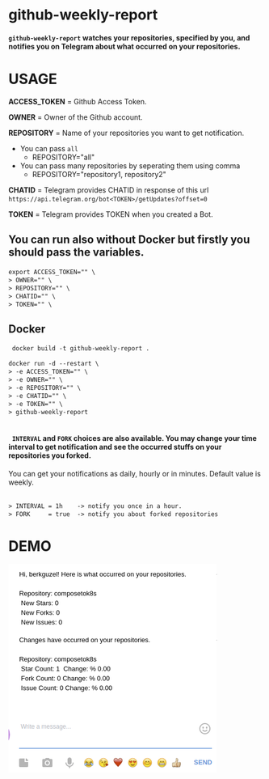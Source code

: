 # github-weekly-report

#### `github-weekly-report` watches your repositories, specified by you, and notifies you on Telegram about what occurred on your repositories.


# USAGE

**ACCESS_TOKEN** = Github Access Token.

**OWNER** = Owner of the Github account.

**REPOSITORY** = Name of your repositories you want to get notification. 
- You can pass  ```all```
    - REPOSITORY="all" 
- You can pass many repositories by seperating them using comma
    - REPOSITORY="repository1, repository2"


**CHATID** = Telegram provides CHATID in response of this url  `https://api.telegram.org/bot<TOKEN>/getUpdates?offset=0` 

**TOKEN** = Telegram provides TOKEN when you created a Bot.

## You can run also without Docker but firstly you should pass the variables.
```
export ACCESS_TOKEN="" \
> OWNER="" \
> REPOSITORY="" \
> CHATID="" \
> TOKEN="" \

```

## Docker 

```
 docker build -t github-weekly-report .
```

```
docker run -d --restart \
> -e ACCESS_TOKEN="" \
> -e OWNER="" \
> -e REPOSITORY="" \
> -e CHATID="" \
> -e TOKEN="" \
> github-weekly-report


```
#### ``` INTERVAL```  and ```FORK``` choices are also available. You may change your time interval to get notification and see the occurred stuffs on your repositories you forked. 

You can get your notifications as daily, hourly or in minutes.
Default value is weekly.
```

> INTERVAL = 1h    -> notify you once in a hour.
> FORK     = true  -> notify you about forked repositories 

```

# DEMO

![](docs/demo.png)





